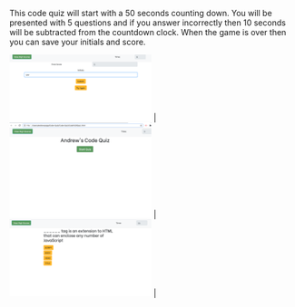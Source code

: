 This code quiz will start with a 50 seconds counting down. You will be presented with 5 questions and if you answer incorrectly then 10 seconds will be subtracted from the countdown clock. When the game is over then you can save your initials and score.



<img src="screen1.png" width="250"> | <img src="screen2.png" width="250"> | 
<img src="screen3.png" width="250"> |
